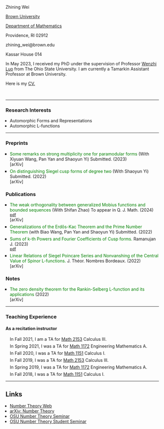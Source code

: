 
<!DOCTYPE html PUBLIC “-//W3C//DTD XHTML 1.0 Strict//EN”>

<html><head>

<!-- Global site tag (gtag.js) - Google Analytics -->
<script async src="https://www.googletagmanager.com/gtag/js?id=G-JQYT632GPP"></script>
<script>
  window.dataLayer = window.dataLayer || [];
  function gtag(){dataLayer.push(arguments);}
  gtag('js', new Date());

  gtag('config', 'G-JQYT632GPP');
</script>

<title>Zhining Wei</title>

  <link rel="stylesheet" href="mystyle.css" type="text/css">
  <style type="text/css" media="all">
    div.block
    {
      padding: 0 2em 1ex 2em;
      line-height: 1.2em;
    }
    ul
    {
      margin: 0 0 0 1em;
      padding: 0;
    }
    .simplelist
    {
      padding: 0pt 5pt 0pt 0pt;
      list-style-type: none;
      margin: 0;
    }
    li.title
    {
      list-style-type: square;
      margin-top: 6px;
    }
    span.title
    {
      color: #008000;
    }
    li.journal
    {
      list-style-type: none;
    }
    li.pdf
    {
      font-size: 90%;
      list-style-type: none;
    }
    li.instructor
    {
      list-style-type: none;
      margin-top: 6px;
    }
      li.grading
    {
      list-style-type: none;
      margin-top: 6px;
    }
    .paper
    {
      font-style: italic;
    }
    .coauthor
    {
      font-variant: small-caps;
    }
    p.clear
    {
      margin: 0;
      padding: 0;
      clear: both;
    }
    #main
    {
      color: black;
      padding: 10pt 15pt 10pt 15pt;
      margin: 0pt;
      line-height: 1.2em;
    }
    #repseminar
    {
      background-color: lightsalmon;
      text-align: center;
      padding: 2pt 5pt 3pt 5px;
      margin: 0;
      border: thin red solid;
      line-height: 1em;
      width: 150px;
      height: 45px;
      color: black;
    }
    #conference
    {
      background-color: #6CC417;
      text-align: center;
      padding: 2pt 5pt 3pt 5px;
      margin: 0 10px 0 40px;
      border: thin #006600 solid;
      line-height: 1em;
      width: 150px;
      color: black;
    }
    a.ou
    {
      color: black;
      text-decoration: none;
    }
    a.ou:hover
    {
      color: black;
      text-decoration: underline;
    }
  </style>
</head>
<body>

 <tbody>
        <tr><td colspan="2" valign="middle" class="td3"><p class="p2"><span class="s2">Zhining Wei</span></p></td></tr>
        <tr><td colspan="2" valign="middle" class="td4"><p class="p3"><span class="s2"><a href="http://www.brown.edu/">Brown University <span class="s3"></span></a></span></p></td></tr>
        <tr><td colspan="2" valign="middle" class="td4"><p class="p3"><span class="s2"><a href="https://www.brown.edu/academics/math/">Department of Mathematics <span class="s3"></span></a></span></p></td></tr>
        <tr><td colspan="2" valign="middle" class="td5"><p class="p3"><span class="s2">Providence, RI 02912</span></p></td></tr>
        <tr><td valign="middle" class="td4"><p class="p3"><span class="s2">zhining_wei@brown.edu</span></p></td></tr>
        <tr><td valign="middle" class="td4"><p class="p3"><span class="s2">Kassar House 014</span></p></td></tr>
        <tr><td valign="middle" class="td4"><p class="p3"><span class="s2">In May 2023, I received my PhD under the supervision of Professor <a href="https://people.math.osu.edu/luo.43/">Wenzhi Luo</a> from The Ohio State University. I am currently a Tamarkin Assistant Professor at Brown University.</span></p></td></tr> 
        <tr><td valign="middle" class="td4"><p class="p3"><span class="s2">Here is my <a href="https://weizhining.github.io/CurriculumVitaeZhiningWei2024.pdf">CV.</a></span></p></td></tr>
       </tbody>

<p class="p4"><span class="s1"></span><br></p>

<hr />

<h3><b>Research Interests</b></h3>
<ul class="ul1">
  <li>Automorphic Forms and Representations</li>
  <li>Automorphic L-functions</li>
</ul>



<hr />


<h3><b>Preprints </b></h3>
<ul class="ul1">

 <li class="title"><span class="title">Some remarks on strong multiplicity one for paramodular forms </span>  (With Xiyuan Wang, Pan Yan and Shaoyun Yi) Submitted. (2023)</li>
   [<a href="https://arxiv.org/pdf/2310.17144.pdf" style="text-decoration: none">arXiv</a>]
  
<li class="title"><span class="title">On distinguishing Siegel cusp forms of degree two</span>  (With Shaoyun Yi) Submitted. (2022)</li>
  [<a href="https://arxiv.org/pdf/2207.13234.pdf" style="text-decoration: none">arXiv</a>]

</ul>


<h3><b>Publications </b></h3>
<ul class="ul1">

<li class="title"><span class="title">The weak orthogonality between generalized Mobius functions and bounded sequences</span>  (With Shifan Zhao) To appear in Q. J. Math. (2024)</li>
  <li class="pdf"><a href="https://people.math.osu.edu/wei.863/Papers/The weak orthogonality between generalized Mobius functions and bounded sequences.pdf">pdf</a></li>
  [<a href="https://arxiv.org/pdf/2308.11114.pdf" style="text-decoration: none">arXiv</a>]


  <li class="title"><span class="title">Generalizations of the Erd&#337s-Kac Theorem and the Prime Number Theorem</span> (with Biao Wang, Pan Yan and Shaoyun Yi) Submitted. (2022)</li>
 

  <li class="title"><span class="title">Sums of k-th Powers and Fourier Coefficients of Cusp forms.</span> Ramanujan J. (2023)</li>
  <li class="pdf"><a href="https://people.math.osu.edu/wei.863/Papers/Sums of k-th Powers and Fourier Coefficients of Cusp forms.pdf">pdf</a></li>

  <li class="title"><span class="title">Linear Relations of Siegel Poincare Series and Nonvanshing of the Central Value of Spinor L-functions.</span>  J. Théor. Nombres Bordeaux. (2022)</li> 
  [<a href="https://arxiv.org/pdf/2110.06254.pdf" style="text-decoration: none">arXiv</a>]


</ul>

<h3><b>Notes </b></h3>
<ul class="ul1">

<li class="title"><span class="title">The zero density theorem for the Rankin-Selberg L-function and its applications</span>  (2022)</li>
  [<a href="https://arxiv.org/pdf/2209.03462.pdf" style="text-decoration: none">arXiv</a>]

</ul>

<hr />


<h3><b>Teaching Experience</b></h3>

<h4>As a recitation instructor</h4>

<ul class="ul1">
  <li class="instructor">In Fall 2021, I am a TA for <a href="https://math.osu.edu/courses/2153"> Math 2153</a> Calculus III.</li>

  <li class="instructor">In Spring 2021, I was a TA for <a href="https://math.osu.edu/courses/1172"> Math 1172</a> Engineering Mathematics A.</li>

  <li class="instructor">In Fall 2020, I was a TA for <a href="https://math.osu.edu/courses/1151"> Math 1151</a> Calculus I.</li>

  <li class="instructor">In Fall 2019, I was a TA for <a href="https://math.osu.edu/courses/2153"> Math 2153</a> Calculus III.</li>

  <li class="instructor">In Spring 2019, I was a TA for <a href="https://math.osu.edu/courses/1172"> Math 1172</a> Engineering Mathematics A.</li>

  <li class="instructor">In Fall 2018, I was a TA for <a href="https://math.osu.edu/courses/1151"> Math 1151</a> Calculus I.</li>

</ul>


<hr />

<h2>Links</h2>
<ul>
 
<li><a href="http://www.numbertheory.org/">Number Theory Web</a></li>
<li><a href="http://arxiv.org/list/math.NT/recent/">arXiv: Number Theory</a></li>
<li><a href="https://research.math.osu.edu/numbertheory/number.php">OSU Number Theory Seminar</a></li>
<li><a href="https://people.math.osu.edu/yan.669/ntstudentseminar">OSU Number Theory Student Seminar</a></li>

</ul>

</body>
</html>
